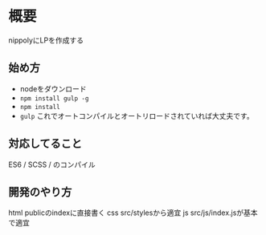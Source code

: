 # 概要
nippolyにLPを作成する

## 始め方
- nodeをダウンロード
- `npm install gulp -g`
- `npm install`
- `gulp`
これでオートコンパイルとオートリロードされていれば大丈夫です。

## 対応してること
ES6 / SCSS / のコンパイル

## 開発のやり方
html publicのindexに直接書く
css src/stylesから適宜
js  src/js/index.jsが基本で適宜
